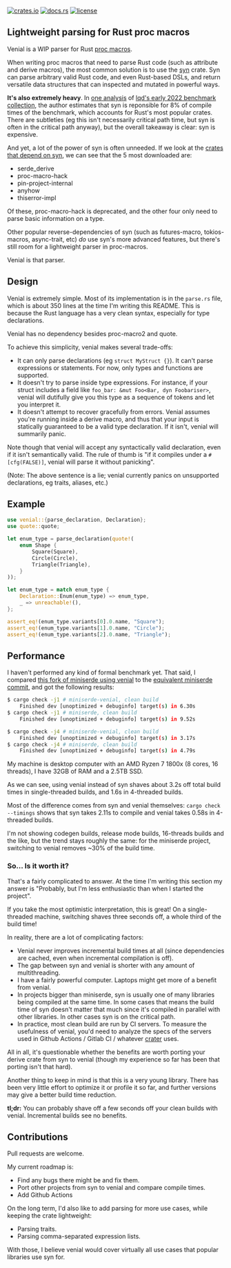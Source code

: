[![crates.io](https://img.shields.io/crates/v/venial)](https://crates.io/crates/venial)
[![docs.rs](https://docs.rs/venial/badge.svg)](https://docs.rs/venial/)
[![license](https://img.shields.io/crates/l/venial)](https://github.com/PoignardAzur/venial/blob/main/LICENSE)

## Lightweight parsing for Rust proc macros

Venial is a WIP parser for Rust [proc macros](https://doc.rust-lang.org/reference/procedural-macros.html).

When writing proc macros that need to parse Rust code (such as attribute and derive macros), the most common solution is to use the [syn](https://docs.rs/syn/latest/syn/index.html) crate. Syn can parse arbitrary valid Rust code, and even Rust-based DSLs, and return versatile data structures that can inspected and mutated in powerful ways.

**It's also extremely heavy**. In [one analysis](https://hackmd.io/mxdn4U58Su-UQXwzOHpHag?view#round-13-cargo-timing-opt-j8) of [lqd's early 2022 benchmark collection](https://github.com/lqd/rustc-benchmarking-data), the author estimates that syn is reponsible for 8% of compile times of the benchmark, which accounts for Rust's most popular crates. There are subtleties (eg this isn't necessarily critical path time, but syn is often in the critical path anyway), but the overall takeaway is clear: syn is expensive.

And yet, a lot of the power of syn is often unneeded. If we look at the [crates that depend on syn](https://crates.io/crates/syn/reverse_dependencies), we can see that the 5 most downloaded are:

- serde_derive
- proc-macro-hack
- pin-project-internal
- anyhow
- thiserror-impl

Of these, proc-macro-hack is deprecated, and the other four only need to parse basic information on a type.

Other popular reverse-dependencies of syn (such as futures-macro, tokios-macros, async-trait, etc) *do* use syn's more advanced features, but there's still room for a lightweight parser in proc-macros.

Venial is that parser.


## Design

Venial is extremely simple. Most of its implementation is in the `parse.rs` file, which is about 350 lines at the time I'm writing this README. This is because the Rust language has a very clean syntax, especially for type declarations.

Venial has no dependency besides proc-macro2 and quote.

To achieve this simplicity, venial makes several trade-offs:

- It can only parse declarations (eg `struct MyStruct {}`). It can't parse expressions or statements. For now, only types and functions are supported.
- It doesn't try to parse inside type expressions. For instance, if your struct includes a field like `foo_bar: &mut Foo<Bar, dyn Foobariser>`, venial will dutifully give you this type as a sequence of tokens and let you interpret it.
- It doesn't attempt to recover gracefully from errors. Venial assumes you're running inside a derive macro, and thus that your input is statically guaranteed to be a valid type declaration. If it isn't, venial will summarily panic.

Note though that venial will accept any syntactically valid declaration, even if it isn't semantically valid. The rule of thumb is "if it compiles under a `#[cfg(FALSE)]`, venial will parse it without panicking".

(Note: The above sentence is a lie; venial currently panics on unsupported declarations, eg traits, aliases, etc.)


## Example

```rust
use venial::{parse_declaration, Declaration};
use quote::quote;

let enum_type = parse_declaration(quote!(
    enum Shape {
        Square(Square),
        Circle(Circle),
        Triangle(Triangle),
    }
));

let enum_type = match enum_type {
    Declaration::Enum(enum_type) => enum_type,
    _ => unreachable!(),
};

assert_eq!(enum_type.variants[0].0.name, "Square");
assert_eq!(enum_type.variants[1].0.name, "Circle");
assert_eq!(enum_type.variants[2].0.name, "Triangle");
```

## Performance

I haven't performed any kind of formal benchmark yet. That said, I compared [this fork of miniserde using venial](https://github.com/PoignardAzur/miniserde/tree/098bbbc3bac5812dc6613e334281d649fcbf88dc) to the [equivalent miniserde commit](https://github.com/dtolnay/miniserde/tree/4951a04384a69a3261e1a817ac4d146b119e953b), and got the following results:

```sh
$ cargo check -j1 # miniserde-venial, clean build
    Finished dev [unoptimized + debuginfo] target(s) in 6.30s
$ cargo check -j1 # miniserde, clean build
    Finished dev [unoptimized + debuginfo] target(s) in 9.52s

$ cargo check -j4 # miniserde-venial, clean build
    Finished dev [unoptimized + debuginfo] target(s) in 3.17s
$ cargo check -j4 # miniserde, clean build
    Finished dev [unoptimized + debuginfo] target(s) in 4.79s
```

My machine is desktop computer with an AMD Ryzen 7 1800x (8 cores, 16 threads), I have 32GB of RAM and a 2.5TB SSD.

As we can see, using venial instead of syn shaves about 3.2s off total build times in single-threaded builds, and 1.6s in 4-threaded builds.

Most of the difference comes from syn and venial themselves: `cargo check --timings` shows that syn takes 2.11s to compile and venial takes 0.58s in 4-threaded builds.

I'm not showing codegen builds, release mode builds, 16-threads builds and the like, but the trend stays roughly the same: for the miniserde project, switching to venial removes ~30% of the build time.

### So... Is it worth it?

That's a fairly complicated to answer. At the time I'm writing this section my answer is "Probably, but I'm less enthusiastic than when I started the project".

If you take the most optimistic interpretation, this is great! On a single-threaded machine, switching shaves three seconds off, a whole third of the build time!

In reality, there are a lot of complicating factors:

- Venial never improves incremental build times at all (since dependencies are cached, even when incremental compilation is off).
- The gap between syn and venial is shorter with any amount of multithreading.
- I have a fairly powerful computer. Laptops might get more of a benefit from venial.
- In projects bigger than miniserde, syn is usually one of many libraries being compiled at the same time. In some cases that means the build time of syn doesn't matter that much since it's compiled in parallel with other libraries. In other cases syn is on the critical path.
- In practice, most clean build are run by CI servers. To measure the usefulness of venial, you'd need to analyze the specs of the servers used in Github Actions / Gitlab CI / whatever [crater](https://github.com/rust-lang/crater) uses.

All in all, it's questionable whether the benefits are worth porting your derive crate from syn to venial (though my experience so far has been that porting isn't that hard).

Another thing to keep in mind is that this is a very young library. There has been very little effort to optimize it or profile it so far, and further versions may give a better build time reduction.

**tl;dr:** You can probably shave off a few seconds off your clean builds with venial. Incremental builds see no benefits.

## Contributions

Pull requests are welcome.

My current roadmap is:

- Find any bugs there might be and fix them.
- Port other projects from syn to venial and compare compile times.
- Add Github Actions

On the long term, I'd also like to add parsing for more use cases, while keeping the crate lightweight:

- Parsing traits.
- Parsing comma-separated expression lists.

With those, I believe venial would cover virtually all use cases that popular libraries use syn for.
